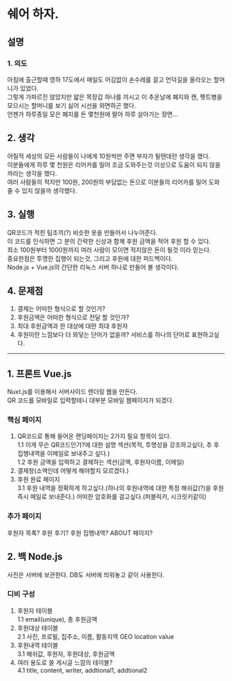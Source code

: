 # 쉐어 하자.


## 설명

### 1. 의도
  아침에 출근할때 영하 17도에서 매일도 어김없이 손수레를 끌고 언덕길을 올라오는 할머니가 있었다.  
  그렇게 가파르진 않았지만 얇은 목장갑 하나를 끼시고 이 추운날에 폐지와 캔, 펫트병을 모으시는 할머니를 보기 싫어 시선을 외면하곤 했다.  
  언젠가 하루종일 모은 폐지를 돈 몇천원에 팔아 하루 살아가는 장면...
## 2. 생각
  어릴적 세상의 모든 사람들이 나에게 10원씩만 주면 부자가 될텐데란 생각을 했다.  
  이분들에게 하루 몇 천원은 리어카를 밀어 조금 도와주는것 이상으로 도움이 되지 않을까라는 생각을 했다.  
  여러 사람들의 적지만 100원, 200원의 부담없는 돈으로 이분들의 리어카를 밀어 도와줄 수 있지 않을까 생각했다.
## 3. 실행
  QR코드가 적힌 팀조끼(?) 비슷한 옷을 만들어서 나누어준다.  
  이 코드를 인식하면 그 분의 간략한 신상과 함께 후원 금액을 적어 후원 할 수 있다.  
  최소 100원부터 1000원까지 여러 사람이 모이면 적지않은 돈이 될것 이라 믿는다.  
  중요한점은 투명한 집행이 되는것, 그리고 후원에 대한 피드백이다.  
  Node.js + Vue.js의 간단한 리눅스 서버 하나로 만들어 볼 생각이다.  
## 4. 문제점
1. 결제는 어떠한 형식으로 할 것인가?
2. 후원금액은 어떠한 형식으로 전달 할 것인가?
3. 최대 후원금액과 한 대상에 대한 최대 후원자
4. 후원이란 느낌보다 더 와닿는 단어가 없을까? 서비스를 하나의 단어로 표현하고싶다.


---

## 1. 프론트 Vue.js
Nuxt.js를 이용해서 서버사이드 렌더링 웹을 만든다.  
QR 코드를 모바일로 입력할테니 대부분 모바일 웹페이지가 되겠다.
### 핵심 페이지

1. QR코드로 통해 들어온 랜딩페이지는 2가지 필요 항목이 있다.  
  1.1 이게 무슨 QR코드인가?에 대한 설명 섹션(목적, 투명성을 강조하고싶다, 추 후 집행내역을 이메일로 보내주고 싶다.)  
  1.2 후원 금액을 입력하고 결제하는 섹션(금액, 후원자이름, 이메일)
2. 결제창(소액인데 어떻게 해야할지 모르겠다.)  
3. 후원 완료 페이지  
  3.1 후원 내역을 정확하게 하고싶다.(하나의 후원내역에 대한 특정 해쉬값(?)을 후원즉시 메일로 보내준다.) 어떠한 암호화를 걸고싶다.(퍼블릭키, 시크릿키같이)

### 추가 페이지
후원자 목록? 후원 후기? 후원 집행내역? ABOUT 페이지?



## 2. 백 Node.js
사진은 서버에 보관한다.
DB도 서버에 띄워놓고 같이 사용한다.
### 디비 구성
1. 후원자 테이블  
1.1 email(unique), 총 후원금액
2. 후원대상 테이블  
2.1 사진, 프로필, 집주소, 이름, 활동지역 GEO location value
3. 후원내역 테이블  
3.1 해쉬값, 후원자, 후원대상, 후원금액
4. 여러 용도로 쓸 게시글 느낌의 테이블?  
4.1 title, content, writer, addtional1, addtional2
